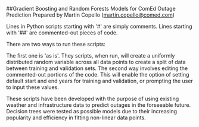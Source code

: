 ##Gradient Boosting and Random Forests Models for ComEd Outage Prediction
Prepared by Martin Copello (martin.copello@comed.com)

Lines in Python scripts starting with '#' are simply comments. Lines starting with '##' are commented-out pieces of code.

There are two ways to run these scripts:

The first one is 'as is'. They scripts, when run, will create a uniformly distributed random variable across all data points to
create a split of data between training and validation sets.
The second way involves editing the commented-out portions of the code. This will enable the option of setting default start and
end years for training and validation, or prompting the user to input these values.

These scripts have been developed with the purpose of using existing weather and infrastructure data to predict outages in the 
forseeable future. Decision trees were tested as possible models due to their increasing popularity and efficiency in fitting 
non-linear data points.

